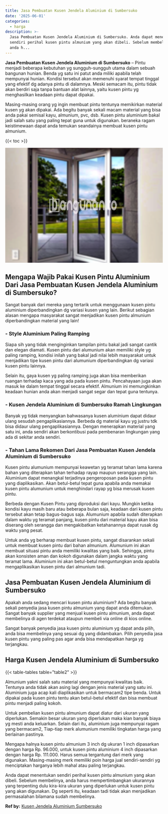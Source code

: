 ```yaml
---
title: Jasa Pembuatan Kusen Jendela Aluminium di Sumbersuko
date: '2025-06-01'
categories:
  - harga
description: >-
  Jasa Pembuatan Kusen Jendela Aluminium di Sumbersuko. Anda dapat menentukan
  sendiri perihal kusen pintu almunium yang akan dibeli. Sebelum membelinya,
  anda h...
---
```


**Jasa Pembuatan Kusen Jendela Aluminium di Sumbersuko** – Pintu menjadi beberapa kebutuhan yg sungguh-sungguh utama dalam sebuah bangunan hunian. Benda yg satu ini patut anda miliki apabila telah mempunyai hunian. Kondisi tersebut akan memenuhi syarat tempat tinggal yang efektif dg adanya pintu di dalamnya. Meski semacam itu, pintu tidak akan berdiri saja tanpa bantuan alat lainnya, yaitu kusen pintu yg menghasilkan keadaan pintu dapat dipakai.

Masing-masing orang yg ingin membuat pintu tentunya memikirkan material kusen yg akan dipakai. Ada begitu banyak sekali macam material yang bisa anda pakai semisal kayu, almunium, pvc, dsb. Kusen pintu aluminium bakal jadi salah satu yang paling tepat guna untuk digunakan. beraneka ragam keistimewaan dapat anda temukan seandainya membuat kusen pintu almunium.

{{< toc >}}

![Jasa Pembuatan Kusen Jendela Aluminium di Sumbersuko](/images/harga-kusen-jendela-alumunium-03.png)

## Mengapa Wajib Pakai Kusen Pintu Aluminium Dari Jasa Pembuatan Kusen Jendela Aluminium di Sumbersuko?

Sangat banyak dari mereka yang tertarik untuk menggunaan kusen pintu aluminium diperbandingkan dg variasi kusen yang lain. Berikut sebagian alasan mengapa masyarakat sangat menjadikan kusen pintu almunium diperbandingkan material yang lain!

### \- Style Aluminium Paling Ramping

Siapa sih yang tidak menginginkan tampilan pintu bakal jadi sangat cantik dan elegan diamati. Kusen pintu dari alumunium akan memiliki style yg paling ramping, kondisi inilah yang bakal jadi nilai lebih masyarakat untuk menjadikan tipe kusen pintu dari alumunium diperbandingkan dg variasi kusen pintu lainnya.

Selain itu, gaya kusen yg paling ramping juga akan bisa memberikan ruangan terhadap kaca yang ada pada kusen pintu. Pencahayaan juga akan masuk ke dalam tempat tinggal secara efektif. Almunium ini memungkinkan keadaan hunian anda akan menjadi sangat segar dan tepat guna tentunya.

### \- Kusen Jendela Aluminium di Sumbersuko Ramah Lingkungan

Banyak yg tidak menyangkan bahwasanya kusen aluminium dapat didaur ulang sesudah pengaplikasiannya. Berbeda dg material kayu yg justru tdk bisa didaur ulang pengaplikasiannya. Dengan menerapkan material yang satu ini, anda sendiri akan berkontibusi pada pembenaran lingkungan yang ada di sekitar anda sendiri.

### \- Tahan Lama Rekomen Dari Jasa Pembuatan Kusen Jendela Aluminium di Sumbersuko

Kusen pintu alumunium mempunyai keawetan yg teramat tahan lama karena bahan yang diterapkan tahan terhadap rayap maupun serangga yang lain. Aluminium dapat menangkal terjadinya pengeroposan pada kusen pintu yang diaplikasikan. Akan betul-betul tepat guna apabila anda memakai kusen pintu alumunium untuk menghindari rayap yg bisa merusak kusen pintu.

Berbeda dengan Kusen Pintu yang diproduksi dari kayu. Mungkin ketika kondisi kayu masih baru atau beberapa bulan saja, keadaan dari kusen pintu tersebut akan tetap bagus-bagus saja. Alumunium apabila sudah diterapkan dalam waktu yg teramat panjang, kusen pintu dari material kayu akan bisa diserang oleh serangga dan mengakibatkan ketahanannya dapat rusak dg waktu yang pesat.

Untuk anda yg berharap membuat kusen pintu, sangat disarankan sekali untuk membuat kusen pintu dari bahan almunium. Alumunium ini akan membuat situasi pintu anda memiliki kwalitas yang baik. Sehingga, pintu akan konsisten aman dan kokoh digunakan dalam jangka waktu yang teramat lama. Aluminium ini akan betul-betul menguntungkan anda apabila mengaplikasikan kusen pintu dari almunium tadi.

## Jasa Pembuatan Kusen Jendela Aluminium di Sumbersuko

Apakah anda sedang mencari kusen pintu aluminium? Ada begitu banyak sekali penyedia jasa kusen pintu almunium yang dapat anda ditemukan. Sangat banyak supplier yang menjual kusen pintu almunium, anda dapat membelinya di agen terdekat ataupun membeli via online di kios online.

Sangat banyak penyedia jasa kusen pintu aluminium yg dapat anda pilih, anda bisa membelinya yang sesuai dg yang didambakan. Pilih penyedia jasa kusen pintu yang paling pas agar anda bisa mendapatkan harga yg terjangkau.

## Harga Kusen Jendela Aluminium di Sumbersuko

{{< table-tables table="table2" >}}

Almunium yakni salah satu material yang mempunyai kwalitas baik. Tentunya anda tidak akan asing lagi dengan jenis material yang satu ini. Aluminium juga acap kali diaplikasikan untuk bermacam2 tipe benda. Untuk dipakai pada kusen pintu tentu akan betul-betul efektif dan bisa membuat pintu menjadi paling kokoh.

Untuk pembelian kusen pintu almunium dapat diatur dari ukuran yang diperlukan. Semakin besar ukuran yang diperlukan maka kian banyak biaya yg mesti anda keluarkan. Selain dari itu, aluminium juga mempunyai ragam yang bermacam2, Tiap-tiap merk alumunium memiliki tingkatan harga yang berlainan pastinya.

Mengapa halnya kusen pintu almunium 3 inch dg ukuran 1 inch dipasarkan dengan harga Rp. 96.000, untuk kusen pintu aluminium 4 inch dipasarkan dengan harga Rp. 111.000. Harus semua tergantung dari merk yang digunakan. Masing-masing merk memiliki poin harga jual sendiri-sendiri yg menciptakan harganya lebih mahal atau paling terjangkau.

Anda dapat menentukan sendiri perihal kusen pintu almunium yang akan dibeli. Sebelum membelinya, anda harus mempertimbangkan ukurannya yang terpenting dulu kira-kira ukuran yang diperlukan untuk kusen pintu yang akan digunakan. Dg seperti itu, keadaan tadi tidak akan menjadikan permasalahan bilamana sudah membelinya.

**Ref by:** [Kusen Jendela Aluminium Sumbersuko](https://id.wikipedia.org/wiki/Kusen)
